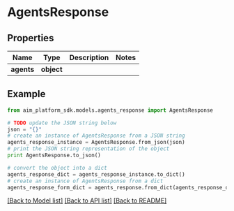 # AgentsResponse


## Properties
Name | Type | Description | Notes
------------ | ------------- | ------------- | -------------
**agents** | **object** |  | 

## Example

```python
from aim_platform_sdk.models.agents_response import AgentsResponse

# TODO update the JSON string below
json = "{}"
# create an instance of AgentsResponse from a JSON string
agents_response_instance = AgentsResponse.from_json(json)
# print the JSON string representation of the object
print AgentsResponse.to_json()

# convert the object into a dict
agents_response_dict = agents_response_instance.to_dict()
# create an instance of AgentsResponse from a dict
agents_response_form_dict = agents_response.from_dict(agents_response_dict)
```
[[Back to Model list]](../README.md#documentation-for-models) [[Back to API list]](../README.md#documentation-for-api-endpoints) [[Back to README]](../README.md)


